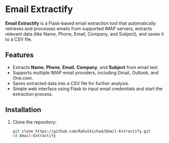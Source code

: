 # Email Extractify

**Email Extractify** is a Flask-based email extraction tool that automatically retrieves and processes emails from supported IMAP servers, extracts relevant data (like Name, Phone, Email, Company, and Subject), and saves it to a CSV file.

## Features

- Extracts **Name**, **Phone**, **Email**, **Company**, and **Subject** from email text.
- Supports multiple IMAP email providers, including Gmail, Outlook, and One.com.
- Saves extracted data into a CSV file for further analysis.
- Simple web interface using Flask to input email credentials and start the extraction process.

## Installation

1. Clone the repository:
   ```bash
   git clone https://github.com/Rahulkichad/Email-Extractify.git
   cd Email-Extractify 
